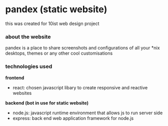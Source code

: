 # pandex (static website)
this was created for 10ist web design project  
### about the website
pandex is a place to share screenshots and configurations of all your *nix desktops, themes or any other cool customisations
### technologies used
**frontend**  
* react: chosen javascript libary to create responsive and reactive websites   

**backend (bot in use for static website)**
* node.js: javascript runtime environment that allows js to run server side
* express: back end web application framework for node.js
